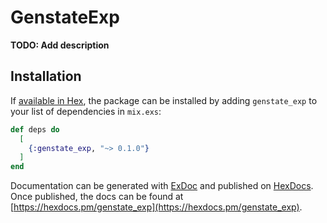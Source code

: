 # GenstateExp

**TODO: Add description**

## Installation

If [available in Hex](https://hex.pm/docs/publish), the package can be installed
by adding `genstate_exp` to your list of dependencies in `mix.exs`:

```elixir
def deps do
  [
    {:genstate_exp, "~> 0.1.0"}
  ]
end
```

Documentation can be generated with [ExDoc](https://github.com/elixir-lang/ex_doc)
and published on [HexDocs](https://hexdocs.pm). Once published, the docs can
be found at [https://hexdocs.pm/genstate_exp](https://hexdocs.pm/genstate_exp).

